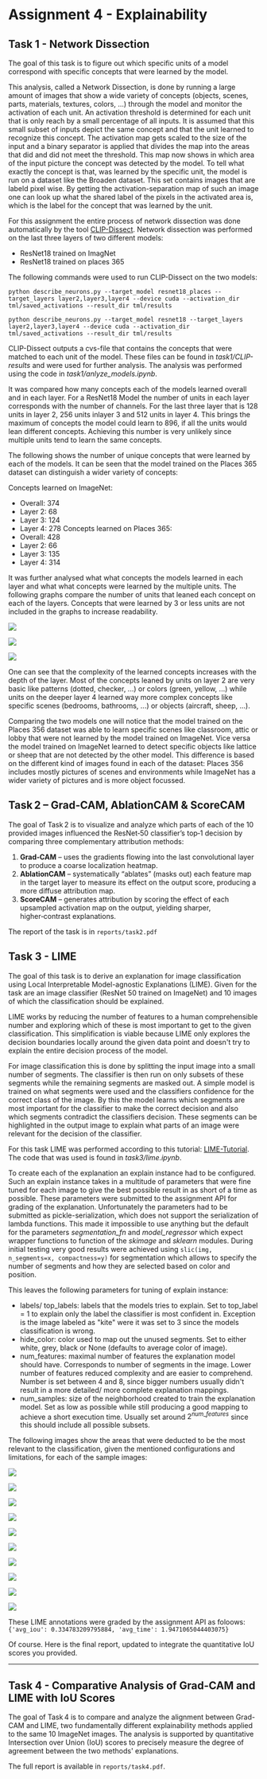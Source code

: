 # Assignment 4 - Explainability
## Task 1 - Network Dissection

The goal of this task is to figure out which specific units of a model correspond with specific concepts that were learned by the model.

This analysis, called a Network Dissection, is done by running a large amount of images that show a wide variety of concepts (objects, scenes, parts, materials, textures, colors, ...) through the model and monitor the activation of each unit.
An activation threshold is determined for each unit that is only reach by a small percentage of all inputs. It is assumed that this small subset of inputs depict the same concept and that the unit learned to recognize this concept.
The activation map gets scaled to the size of the input and a binary separator is applied that divides the map into the areas that did and did not meet the threshold. This map now shows in which area of the input picture the concept was detected by the model.
To tell what exactly the concept is that, was learned by the specific unit, the model is run on a dataset like the Broaden dataset. This set contains images that are labeld pixel wise. By getting the activation-separation map of such an image one can look up what the shared label of the pixels in the activated area is, which is the label for the concept that was learned by the unit.

For this assignment the entire process of network dissection was done automatically by the tool [CLIP-Dissect](https://github.com/Trustworthy-ML-Lab/CLIP-dissect). Network dissection was performed on the last three layers of two different models:
- ResNet18 trained on ImagNet
- ResNet18 trained on places 365

The following commands were used to run CLIP-Dissect on the two models:

`python describe_neurons.py --target_model resnet18_places --target_layers layer2,layer3,layer4 --device cuda --activation_dir tml/saved_activations --result_dir tml/results`

`python describe_neurons.py --target_model resnet18 --target_layers layer2,layer3,layer4 --device cuda --activation_dir tml/saved_activations --result_dir tml/results`

CLIP-Dissect outputs a cvs-file that contains the concepts that were matched to each unit of the model. These files can be found in *task1/CLIP-results* and were used for further analysis.
The analysis was performed using the code in *task1/anlyze_models.ipynb*.

It was compared how many concepts each of the models learned overall and in each layer.
For a ResNet18 Model the number of units in each layer corresponds with the number of channels.
For the last three layer that is 128 units in layer 2, 256 units inlayer 3 and 512 units in layer 4. This brings the maximum of concepts the model could learn to 896, if all the units would lean different concepts. Achieving this number is very unlikely since multiple units tend to learn the same concepts.

The following shows the number of unique concepts that were learned by each of the models. It can be seen that the model trained on the Places 365 dataset can distinguish a wider variety of concepts:

Concepts learned on ImageNet: 
- Overall: 374 
- Layer 2: 68 
- Layer 3: 124 
- Layer 4: 278 
Concepts learned on Places 365: 
- Overall: 428 
- Layer 2: 66 
- Layer 3: 135 
- Layer 4: 314

It was further analysed what what concepts the models learned in each layer and what what concepts were learned by the multiple units. The following graphs compare the number of units that leaned each concept on each of the layers. Concepts that were learned by 3 or less units are not included in the graphs to increase readability.

![](./task1/images/layer2.png)

![](./task1/images/layer3.png)

![](./task1/images/layer4.png)

One can see that the complexity of the learned concepts increases with the depth of the layer. Most of the concepts leaned by units on layer 2 are very basic like patterns (dotted, checker, ...) or colors (green, yellow, ...) while units on the deeper layer 4 learned way more complex concepts like specific scenes (bedrooms, bathrooms, ...) or objects (aircraft, sheep, ...).

Comparing the two models one will notice that the model trained on the Places 356 dataset was able to learn specific scenes like classroom, attic or lobby that were not learned by the model trained on ImageNet. Vice versa the model trained on ImageNet learned to detect specific objects like lattice or sheep that are not detected by the other model. This difference is based on the different kind of images found in each of the dataset: Places 356 includes mostly pictures of scenes and environments while ImageNet has a wider variety of pictures and is more object focussed.

## Task 2 – Grad‑CAM, AblationCAM & ScoreCAM

The goal of Task 2 is to visualize and analyze which parts of each of the 10 provided images influenced the ResNet‑50 classifier’s top‑1 decision by comparing three complementary attribution methods:

1. **Grad‑CAM** – uses the gradients flowing into the last convolutional layer to produce a coarse localization heatmap.  
2. **AblationCAM** – systematically “ablates” (masks out) each feature map in the target layer to measure its effect on the output score, producing a more diffuse attribution map.  
3. **ScoreCAM** – generates attribution by scoring the effect of each upsampled activation map on the output, yielding sharper, higher‑contrast explanations.

The report of the task is in `reports/task2.pdf`

## Task 3 - LIME

The goal of this task is to derive an explanation for image classification using Local Interpretable Model-agnostic Explanations (LIME). Given for the task are an image classifier (ResNet 50 trained on ImageNet) and 10 images of which the classification should be explained.

LIME works by reducing the number of features to a human comprehensible number and exploring which of these is most important to get to the given classification. This simplification is viable because LIME only explores the decision boundaries locally around the given data point and doesn't try to explain the entire decision process of the model.

For image classification this is done by splitting the input image into a small number of segments. The classifier is then run on only subsets of these segments while the remaining segments are masked out. A simple model is trained on what segments were used and the classifiers confidence for the correct class of the image. By this the model learns which segments are most important for the classifier to make the correct decision and also which segments contradict the classifiers decision. These segments can be highlighted in the output image to explain what parts of an image were relevant for the decision of the classifier.

For this task LIME was performed according to this tutorial: [LIME-Tutorial](https://github.com/marcotcr/lime/blob/master/doc/notebooks/Tutorial%20-%20images%20-%20Pytorch.ipynb). The code that was used is found in *task3/lime.ipynb*.

To create each of the explanation an explain instance had to be configured. Such an explain instance takes in a multitude of parameters that were fine tuned for each image to give the best possible result in as short of a time as possible. These parameters were submitted to the assignment API for grading of the explanation. Unfortunately the parameters had to be submitted as pickle-serialization, which does not support the serialization of lambda functions. This made it impossible to use anything but the default for the parameters *segmentation_fn* and *model_regressor* which expect wrapper functions to function of the *skimage* and *sklearn* modules.
During initial testing very good results were achieved using `slic(img, n_segments=x, compactness=y)` for segmentation which allows to specify the number of segments and how they are selected based on color and position.

This leaves the following parameters for tuning of explain instance:
- labels/ top_labels: labels that the models tries to explain. Set to top_label = 1 to explain only the label the classifier is most confident in. Exception is the image labeled as "kite" were it was set to 3 since the models classification is wrong.
- hide_color: color used to map out the unused segments. Set to either white, grey, black or None (defaults to average color of image).
- num_features: maximal number of features the explanation model should have. Corresponds to number of segments in the image. Lower number of features reduced complexity and are easier to comprehend. Number is set between 4 and 8, since bigger numbers usually didn't result in a more detailed/ more complete explanation mappings.
- num_samples: size of the neighborhood created to train the explanation model. Set as low as possible while still producing a good mapping to achieve a short execution time. Usually set around $2^{num\_features}$ since this should include all possible subsets.

The following images show the areas that were deducted to be the most relevant to the classification, given the mentioned configurations and limitations, for each of the sample images:

![](./task3/explanation/racer.png)

![](./task3/explanation/vulture.png)

![](./task3/explanation/flamingo.png)

![](./task3/explanation/orange.png)

![](./task3/explanation/coot.png)

![](./task3/explanation/shark.png)

![](./task3/explanation/kite.png)

![](./task3/explanation/iguana.png)

![](./task3/explanation/terrier.png)

![](./task3/explanation/fish.png)

These LIME annotations were graded by the assignment API as foloows:
`{'avg_iou': 0.334783209795884, 'avg_time': 1.9471065044403075}`

Of course. Here is the final report, updated to integrate the quantitative IoU scores you provided.

---

## Task 4 - Comparative Analysis of Grad-CAM and LIME with IoU Scores

The goal of Task 4 is to compare and analyze the alignment between Grad-CAM and LIME, two fundamentally different explainability methods applied to the same 10 ImageNet images. The analysis is supported by quantitative Intersection over Union (IoU) scores to precisely measure the degree of agreement between the two methods' explanations.

The full report is available in `reports/task4.pdf`.
